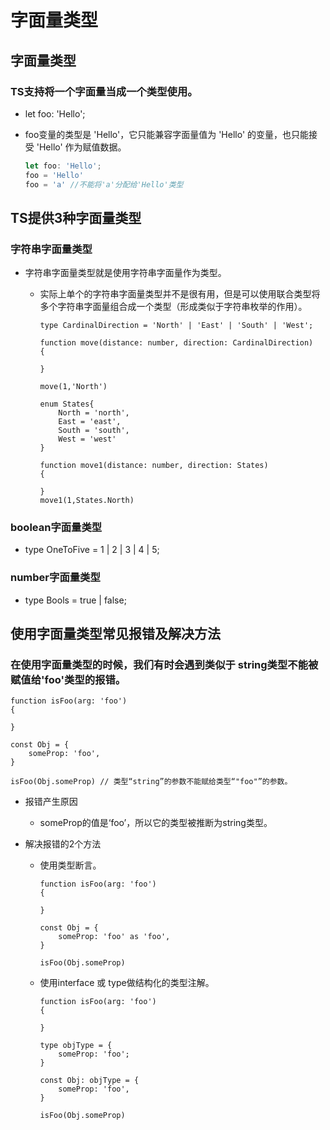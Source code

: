 # 字面量类型

## 字面量类型

### TS支持将一个字面量当成一个类型使用。

- let foo: 'Hello';

- foo变量的类型是 'Hello'，它只能兼容字面量值为 'Hello' 的变量，也只能接受 'Hello' 作为赋值数据。

  ```typescript
  let foo: 'Hello';
  foo = 'Hello'
  foo = 'a' //不能将'a'分配给'Hello'类型

## TS提供3种字面量类型

### 字符串字面量类型

- 字符串字面量类型就是使用字符串字面量作为类型。

	- 实际上单个的字符串字面量类型并不是很有用，但是可以使用联合类型将多个字符串字面量组合成一个类型（形成类似于字符串枚举的作用）。
	
	  ```{typescript}
	  type CardinalDirection = 'North' | 'East' | 'South' | 'West';
	  
	  function move(distance: number, direction: CardinalDirection)
	  {
	  
	  }
	  
	  move(1,'North')
	  
	  enum States{
	      North = 'north',
	      East = 'east',
	      South = 'south',
	      West = 'west'
	  }
	  
	  function move1(distance: number, direction: States)
	  {
	  
	  }
	  move1(1,States.North)
	  ```

### boolean字面量类型

- type OneToFive = 1 | 2 | 3 | 4 | 5;

### number字面量类型

- type Bools = true | false;

## 使用字面量类型常见报错及解决方法

### 在使用字面量类型的时候，我们有时会遇到类似于 string类型不能被赋值给'foo'类型的报错。

```{typescript}
function isFoo(arg: 'foo')
{

}

const Obj = {
    someProp: 'foo',
}

isFoo(Obj.someProp) // 类型“string”的参数不能赋给类型“"foo"”的参数。
```

- 报错产生原因

	- someProp的值是‘foo’，所以它的类型被推断为string类型。

- 解决报错的2个方法

	- 使用类型断言。
	
	  ```{typescript}
	  function isFoo(arg: 'foo')
	  {
	  
	  }
	  
	  const Obj = {
	      someProp: 'foo' as 'foo',
	  }
	  
	  isFoo(Obj.someProp)
	  ```
	
	- 使用interface 或 type做结构化的类型注解。
	
	  ```{typescript}
	  function isFoo(arg: 'foo')
	  {
	  
	  }
	  
	  type objType = {
	      someProp: 'foo';
	  }
	  
	  const Obj: objType = {
	      someProp: 'foo',
	  }
	  
	  isFoo(Obj.someProp)
	  ```
	
	  


